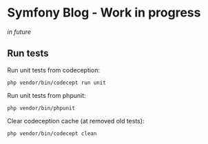 
# Symfony Blog - Work in progress

_in future_

## Run tests

Run unit tests from codeception:

`php vendor/bin/codecept run unit`

Run unit tests from phpunit:

`php vendor/bin/phpunit`

Clear codeception cache (at removed old tests):

`php vendor/bin/codecept clean`
